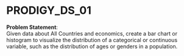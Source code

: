 # PRODIGY_DS_01
**Problem Statement**:<br>Given data about All Countries and economics, create a bar chart or histogram to visualize the distribution of a categorical or continuous variable, such as the distribution of ages or genders in a population.<br>

